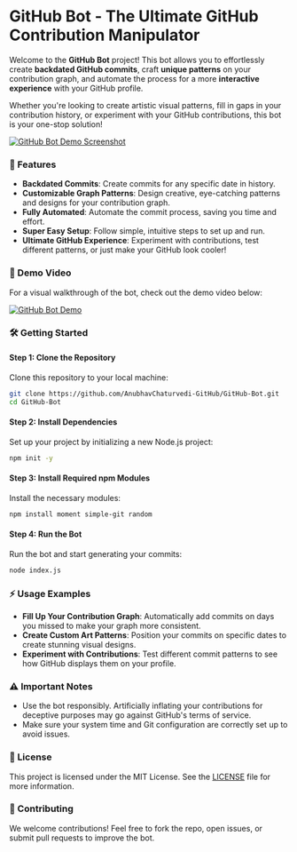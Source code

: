 # GitHub Bot - The Ultimate GitHub Contribution Manipulator

Welcome to the **GitHub Bot** project! This bot allows you to effortlessly create **backdated GitHub commits**, craft **unique patterns** on your contribution graph, and automate the process for a more **interactive experience** with your GitHub profile.

Whether you're looking to create artistic visual patterns, fill in gaps in your contribution history, or experiment with your GitHub contributions, this bot is your one-stop solution!

[![GitHub Bot Demo Screenshot](https://github.com/user-attachments/assets/f8cb20ec-6e6b-4163-b26c-53e08ce49821)](https://youtu.be/V0plJE6gMac?si=m9SIVvhdqDfl5aGa)


### 🚀 Features

- **Backdated Commits**: Create commits for any specific date in history.
- **Customizable Graph Patterns**: Design creative, eye-catching patterns and designs for your contribution graph.
- **Fully Automated**: Automate the commit process, saving you time and effort.
- **Super Easy Setup**: Follow simple, intuitive steps to set up and run.
- **Ultimate GitHub Experience**: Experiment with contributions, test different patterns, or just make your GitHub look cooler!

### 🎥 Demo Video

For a visual walkthrough of the bot, check out the demo video below:

[![GitHub Bot Demo](https://img.youtube.com/vi/your-demo-video-id-here/0.jpg)](https://www.youtube.com/watch?v=your-demo-video-id-here)

### 🛠 Getting Started

#### Step 1: Clone the Repository
Clone this repository to your local machine:
```bash
git clone https://github.com/AnubhavChaturvedi-GitHub/GitHub-Bot.git
cd GitHub-Bot
```

#### Step 2: Install Dependencies
Set up your project by initializing a new Node.js project:
```bash
npm init -y
```

#### Step 3: Install Required npm Modules
Install the necessary modules:
```bash
npm install moment simple-git random
```

#### Step 4: Run the Bot
Run the bot and start generating your commits:
```bash
node index.js
```

### ⚡ Usage Examples

- **Fill Up Your Contribution Graph**: Automatically add commits on days you missed to make your graph more consistent.
- **Create Custom Art Patterns**: Position your commits on specific dates to create stunning visual designs.
- **Experiment with Contributions**: Test different commit patterns to see how GitHub displays them on your profile.

### ⚠️ Important Notes
- Use the bot responsibly. Artificially inflating your contributions for deceptive purposes may go against GitHub's terms of service.
- Make sure your system time and Git configuration are correctly set up to avoid issues.

### 📄 License
This project is licensed under the MIT License. See the [LICENSE](LICENSE) file for more information.

### 🤝 Contributing
We welcome contributions! Feel free to fork the repo, open issues, or submit pull requests to improve the bot.

